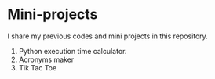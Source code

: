 # Mini-projects
I share my previous codes and mini projects in this repository.

1. Python execution time calculator.
2. Acronyms maker
3. Tik Tac Toe
